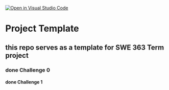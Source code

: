 [![Open in Visual Studio Code](https://classroom.github.com/assets/open-in-vscode-f059dc9a6f8d3a56e377f745f24479a46679e63a5d9fe6f495e02850cd0d8118.svg)](https://classroom.github.com/online_ide?assignment_repo_id=6871994&assignment_repo_type=AssignmentRepo)
# Project Template
## this repo serves as a template for SWE 363 Term project
### done Challenge 0
#### done Challenge 1